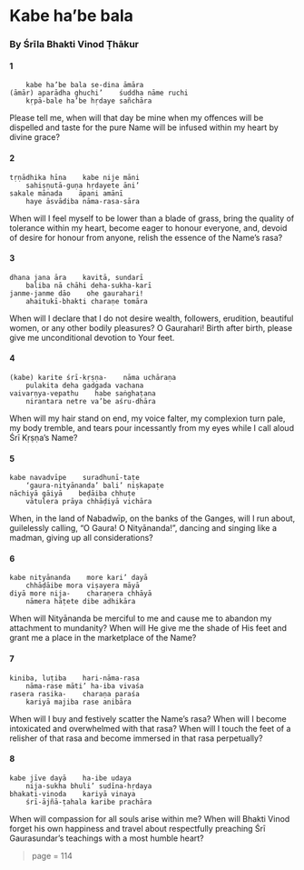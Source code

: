 # Kabe ha’be bala

### By Śrīla Bhakti Vinod Ṭhākur

#### 1

        kabe ha’be bala se-dina āmāra
    (āmār) aparādha ghuchi’    śuddha nāme ruchi
        kṛpā-bale ha’be hṛdaye sañchāra

Please tell me, when will that day be mine when my offences will be dispelled and taste for the pure Name will be infused within my heart by divine grace?

#### 2

    tṛṇādhika hīna    kabe nije māni
        sahiṣṇutā-guṇa hṛdayete āni’
    sakale mānada    āpani amānī
        haye āsvādiba nāma-rasa-sāra

When will I feel myself to be lower than a blade of grass, bring the quality of tolerance within my heart, become eager to honour everyone, and, devoid of desire for honour from anyone, relish the essence of the Name’s rasa?

#### 3

    dhana jana āra    kavitā, sundarī
        baliba nā chāhi deha-sukha-karī
    janme-janme dāo    ohe gaurahari!
        ahaitukī-bhakti charaṇe tomāra

When will I declare that I do not desire wealth, followers, erudition, beautiful women, or any other bodily pleasures? O Gaurahari! Birth after birth, please give me unconditional devotion to Your feet.

#### 4

    (kabe) karite śrī-kṛṣṇa-    nāma uchāraṇa
        pulakita deha gadgada vachana
    vaivarṇya-vepathu    habe saṅghaṭana
        nirantara netre va’be aśru-dhāra

When will my hair stand on end, my voice falter, my complexion turn pale, my body tremble, and tears pour incessantly from my eyes while I call aloud Śrī Kṛṣṇa’s Name?

#### 5

    kabe navadvīpe    suradhunī-taṭe
        ‘gaura-nityānanda’ bali’ niṣkapaṭe
    nāchiyā gāiyā    beḍāiba chhuṭe
        vātulera prāya chhāḍiyā vichāra

When, in the land of Nabadwīp, on the banks of the Ganges, will I run about, guilelessly calling, “O Gaura! O Nityānanda!”, dancing and singing like a madman, giving up all considerations?

#### 6

    kabe nityānanda    more kari’ dayā
        chhāḍāibe mora viṣayera māyā
    diyā more nija-    charaṇera chhāyā
        nāmera hāṭete dibe adhikāra

When will Nityānanda be merciful to me and cause me to abandon my attachment to mundanity? When will He give me the shade of His feet and grant me a place in the marketplace of the Name?

#### 7

    kiniba, luṭiba    hari-nāma-rasa
        nāma-rase māti’ ha-iba vivaśa
    rasera rasika-    charaṇa paraśa
        kariyā majiba rase anibāra

When will I buy and festively scatter the Name’s rasa? When will I become intoxicated and overwhelmed with that rasa? When will I touch the feet of a relisher of that rasa and become immersed in that rasa perpetually?

#### 8

    kabe jīve dayā    ha-ibe udaya
        nija-sukha bhuli’ sudīna-hṛdaya
    bhakati-vinoda    kariyā vinaya
        śrī-ājñā-ṭahala karibe prachāra

When will compassion for all souls arise within me? When will Bhakti Vinod forget his own happiness and travel about respectfully preaching Śrī Gaurasundar’s teachings with a most humble heart?


> page = 114
